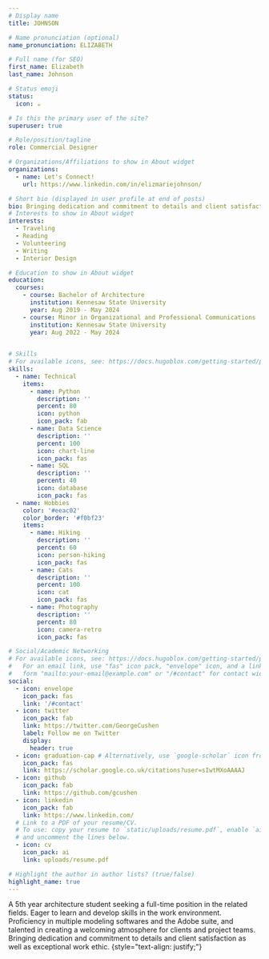 ```yaml
---
# Display name
title: JOHNSON

# Name pronunciation (optional)
name_pronunciation: ELIZABETH

# Full name (for SEO)
first_name: Elizabeth
last_name: Johnson

# Status emoji
status:
  icon: ☕️

# Is this the primary user of the site?
superuser: true

# Role/position/tagline
role: Commercial Designer

# Organizations/Affiliations to show in About widget
organizations:
  - name: Let's Connect!
    url: https://www.linkedin.com/in/elizmariejohnson/

# Short bio (displayed in user profile at end of posts)
bio: Bringing dedication and commitment to details and client satisfaction as well as exceptional work ethic.
# Interests to show in About widget
interests:
  - Traveling
  - Reading
  - Volunteering
  - Writing
  - Interior Design

# Education to show in About widget
education:
  courses:
    - course: Bachelor of Architecture
      institution: Kennesaw State University
      year: Aug 2019 - May 2024
    - course: Minor in Organizational and Professional Communications
      institution: Kennesaw State University
      year: Aug 2022 - May 2024
    

# Skills
# For available icons, see: https://docs.hugoblox.com/getting-started/page-builder/#icons
skills:
  - name: Technical
    items:
      - name: Python
        description: ''
        percent: 80
        icon: python
        icon_pack: fab
      - name: Data Science
        description: ''
        percent: 100
        icon: chart-line
        icon_pack: fas
      - name: SQL
        description: ''
        percent: 40
        icon: database
        icon_pack: fas
  - name: Hobbies
    color: '#eeac02'
    color_border: '#f0bf23'
    items:
      - name: Hiking
        description: ''
        percent: 60
        icon: person-hiking
        icon_pack: fas
      - name: Cats
        description: ''
        percent: 100
        icon: cat
        icon_pack: fas
      - name: Photography
        description: ''
        percent: 80
        icon: camera-retro
        icon_pack: fas

# Social/Academic Networking
# For available icons, see: https://docs.hugoblox.com/getting-started/page-builder/#icons
#   For an email link, use "fas" icon pack, "envelope" icon, and a link in the
#   form "mailto:your-email@example.com" or "/#contact" for contact widget.
social:
  - icon: envelope
    icon_pack: fas
    link: '/#contact'
  - icon: twitter
    icon_pack: fab
    link: https://twitter.com/GeorgeCushen
    label: Follow me on Twitter
    display:
      header: true
  - icon: graduation-cap # Alternatively, use `google-scholar` icon from `ai` icon pack
    icon_pack: fas
    link: https://scholar.google.co.uk/citations?user=sIwtMXoAAAAJ
  - icon: github
    icon_pack: fab
    link: https://github.com/gcushen
  - icon: linkedin
    icon_pack: fab
    link: https://www.linkedin.com/
  # Link to a PDF of your resume/CV.
  # To use: copy your resume to `static/uploads/resume.pdf`, enable `ai` icons in `params.yaml`,
  # and uncomment the lines below.
  - icon: cv
    icon_pack: ai
    link: uploads/resume.pdf

# Highlight the author in author lists? (true/false)
highlight_name: true
---
```


A 5th year architecture student seeking a full-time position in the related fields. Eager to learn and develop skills in the work environment. Proficiency in multiple modeling softwares and the Adobe suite, and talented in creating a welcoming atmosphere for clients and project teams. Bringing dedication and commitment to details and client satisfaction as well as exceptional work ethic.
{style="text-align: justify;"}
